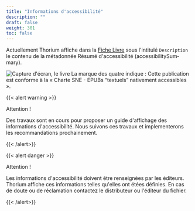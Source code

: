 ```yaml
---
title: "Informations d'accessibilité"
description: ""
draft: false
weight: 301
toc: false
---
```


Actuellement Thorium affiche dans la 
<a href="/thorium-reader-doc/fr/400_resources/420_glossary#bookInformation">Fiche Livre</a> 
sous l'intitulé `Description` le contenu de la métadonnée Résumé d'accessibilité 
(<span lang="en">accessibilitySummary</span>). 

<img src="/images/local-fr/thorium-bookinfo-a11ysummary.png" alt="Capture d'écran, le livre La marque des quatre indique : Cette publication est conforme à la « Charte SNE - EPUBs “textuels” nativement accessibles »."/>

{{< alert warning >}}

Attention !

Des travaux sont en cours pour proposer un guide d'affichage des informations 
d'accessibilité. Nous suivons ces travaux et implementerons les recommandations 
prochainement.

{{< /alert>}}

{{< alert danger >}}

Attention !

Les informations d'accessibilité doivent être renseignées par les éditeurs. 
Thorium affiche ces informations telles qu'elles ont étées définies. 
En cas de doute ou de réclamation contactez le distributeur ou l'éditeur du fichier.

{{< /alert>}}
